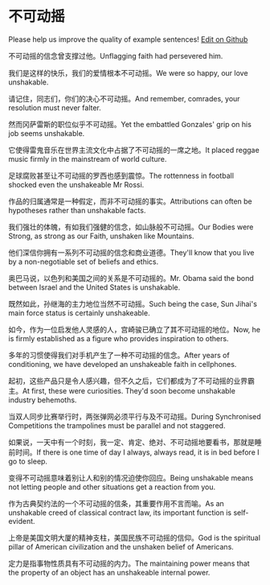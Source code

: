 # 不可动摇

Please help us improve the quality of example sentences! [Edit on Github](https://github.com/jiyushe/jiyu-example-sentence-source/blob/main/chinese/bukedongyao.md)

<p><span class="chinese">不可动摇的信念曾支撑过他。</span><span class="english">Unflagging faith had persevered him.</span></p>

<p><span class="chinese">我们是这样的快乐，我们的爱情根本不可动摇。</span><span class="english">We were so happy, our love unshakable.</span></p>

<p><span class="chinese">请记住，同志们，你们的决心不可动摇。</span><span class="english">And remember, comrades, your resolution must never falter.</span></p>

<p><span class="chinese">然而冈萨雷斯的职位似乎不可动摇。</span><span class="english">Yet the embattled Gonzales' grip on his job seems unshakable.</span></p>

<p><span class="chinese">它使得雷鬼音乐在世界主流文化中占据了不可动摇的一席之地。</span><span class="english">It placed reggae music firmly in the mainstream of world culture.</span></p>

<p><span class="chinese">足球腐败甚至让不可动摇的罗西也感到震惊。</span><span class="english">The rottenness in football shocked even the unshakeable Mr Rossi.</span></p>

<p><span class="chinese">作品的归属通常是一种假定，而非不可动摇的事实。</span><span class="english">Attributions can often be hypotheses rather than unshakable facts.</span></p>

<p><span class="chinese">我们强壮的体魄，有如我们强健的信念，如山脉般不可动摇。</span><span class="english">Our Bodies were Strong, as strong as our Faith, unshaken like Mountains.</span></p>

<p><span class="chinese">他们深信你拥有一系列不可动摇的信念和商业道德。</span><span class="english">They'll know that you live by a non-negotiable set of beliefs and ethics.</span></p>

<p><span class="chinese">奥巴马说，以色列和美国之间的关系是不可动摇的。</span><span class="english">Mr. Obama said the bond between Israel and the United States is unshakable.</span></p>

<p><span class="chinese">既然如此，孙继海的主力地位当然不可动摇。</span><span class="english">Such being the case, Sun Jihai's main force status is certainly unshakeable.</span></p>

<p><span class="chinese">如今，作为一位启发他人灵感的人，宫崎骏已确立了其不可动摇的地位。</span><span class="english">Now, he is firmly established as a figure who provides inspiration to others.</span></p>

<p><span class="chinese">多年的习惯使得我们对手机产生了一种不可动摇的信念。</span><span class="english">After years of conditioning, we have developed an unshakeable faith in cellphones.</span></p>

<p><span class="chinese">起初，这些产品只是令人感兴趣，但不久之后，它们都成为了不可动摇的业界霸主。</span><span class="english">At first, these were curiosities. They'd soon become unshakable industry behemoths.</span></p>

<p><span class="chinese">当双人同步比赛举行时，两张弹网必须平行与及不可动摇。</span><span class="english">During Synchronised Competitions the trampolines must be parallel and not staggered.</span></p>

<p><span class="chinese">如果说，一天中有一个时刻，我一定、肯定、绝对、不可动摇地要看书，那就是睡前时间。</span><span class="english">If there is one time of day I always, always read, it is in bed before I go to sleep.</span></p>

<p><span class="chinese">变得不可动摇意味着别让人和别的情况迫使你回应。</span><span class="english">Being unshakable means not letting people and other situations get a reaction from you.</span></p>

<p><span class="chinese">作为古典契约法的一个不可动摇的信条，其重要作用不言而喻。</span><span class="english">As an unshakable creed of classical contract law, its important function is self-evident.</span></p>

<p><span class="chinese">上帝是美国文明大厦的精神支柱，美国民族不可动摇的信仰。</span><span class="english">God is the spiritual pillar of American civilization and the unshaken belief of Americans.</span></p>

<p><span class="chinese">定力是指事物性质具有不可动摇的内力。</span><span class="english">The maintaining power means that the property of an object has an unshakeable internal power.</span></p>

